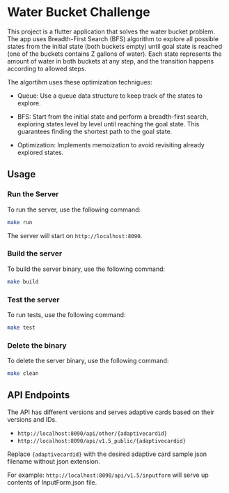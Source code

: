 # Water Bucket Challenge

This project is a flutter application that solves the water bucket problem.  The app uses Breadth-First Search (BFS) algorithm to explore all possible states from the initial state (both buckets empty) until goal state is reached (one of the buckets contains Z gallons of water). Each state represents the amount of water in both buckets at any step, and the transition happens according to allowed steps.

The algortihm uses these optimization technigues:

- Queue: Use a queue data structure to keep track of the states to explore.

- BFS: Start from the initial state and perform a breadth-first search, exploring states level by level until reaching the goal state. This guarantees finding the shortest path to the goal state.

- Optimization: Implements memoization to avoid revisiting already explored states.


## Usage

### Run the Server

To run the server, use the following command:

```bash
make run
```

The server will start on `http://localhost:8090`.

### Build the server

To build the server binary, use the following command:

```bash
make build
```

### Test the server

To run tests, use the following command:

```bash
make test
```

### Delete the binary

To delete the server binary, use the following command:

```bash
make clean
```

## API Endpoints

The API has different versions and serves adaptive cards based on their versions and IDs.

- `http://localhost:8090/api/other/{adaptivecardid}`
- `http://localhost:8090/api/v1.5_public/{adaptivecardid}`

Replace `{adaptivecardid}` with the desired adaptive card sample json filename without json extension.

For example: `http://localhost:8090/api/v1.5/inputform` will serve up contents of InputForm.json file.





